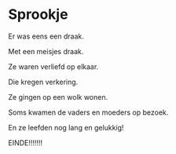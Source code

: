 # Sprookje

Er was eens een draak.

Met een meisjes draak.

Ze waren verliefd op elkaar.

Die kregen verkering.

Ze gingen op een wolk wonen.

Soms kwamen de vaders en moeders op bezoek.

En ze leefden nog lang en gelukkig!

EINDE!!!!!!!